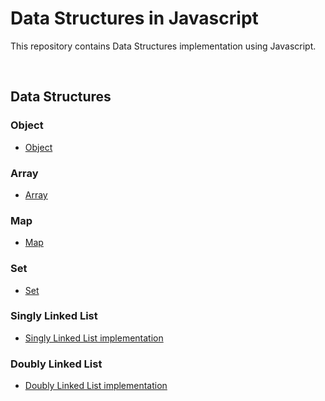 # Data Structures in Javascript

This repository contains Data Structures implementation using Javascript.

<br />

## Data Structures

### Object

* [Object](object.js)

### Array

* [Array](array.js)

### Map

* [Map](map.js)
  
### Set

* [Set](set.js)

### Singly Linked List

* [Singly Linked List implementation](linked-list/linked-list.js)

### Doubly Linked List

* [Doubly Linked List implementation](doubly-linked-list/doubly-linked-list.js)

